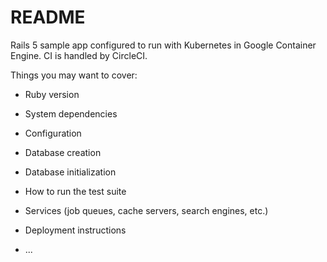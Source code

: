 # README

Rails 5 sample app configured to run with Kubernetes in Google Container Engine. CI is handled by CircleCI.

Things you may want to cover:

* Ruby version

* System dependencies

* Configuration

* Database creation

* Database initialization

* How to run the test suite

* Services (job queues, cache servers, search engines, etc.)

* Deployment instructions

* ...
